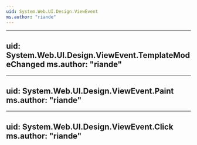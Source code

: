 ```yaml
---
uid: System.Web.UI.Design.ViewEvent
ms.author: "riande"
---
```


---
uid: System.Web.UI.Design.ViewEvent.TemplateModeChanged
ms.author: "riande"
---

---
uid: System.Web.UI.Design.ViewEvent.Paint
ms.author: "riande"
---

---
uid: System.Web.UI.Design.ViewEvent.Click
ms.author: "riande"
---
